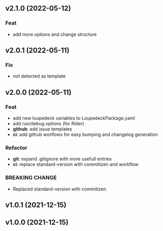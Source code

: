 ## v2.1.0 (2022-05-12)

### Feat

- add more options and change structure

## v2.0.1 (2022-05-11)

### Fix

- not detected as template

## v2.0.0 (2022-05-11)

### Feat

- add new loupedeck variables to LoupedeckPackage.yaml
- add run/debug options (for Rider)
- **github**: add issue templates
- **ci**: add github worlfows for easy bumping and changelog generation

### Refactor

- **git**: expand .gitignore with more usefull entries
- **ci**: replace standard-version with commitizen and workflow

### BREAKING CHANGE

- Replaced standard-version with commitizen

## v1.0.1 (2021-12-15)

## v1.0.0 (2021-12-15)
